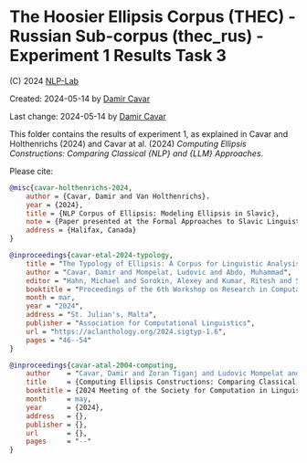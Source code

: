 # The Hoosier Ellipsis Corpus (THEC) - Russian Sub-corpus (thec_rus) - Experiment 1 Results Task 3

(C) 2024 [NLP-Lab](http://nlp-lab.org/)

Created: 2024-05-14 by [Damir Cavar]

Last change: 2024-05-14 by [Damir Cavar]

This folder contains the results of experiment 1, as explained in Cavar and Holthenrichs (2024) and Cavar at al. (2024) *Computing Ellipsis Constructions: Comparing Classical {NLP} and {LLM} Approaches*.



Please cite:

```bibtex
@misc{cavar-holthenrichs-2024,
    author = {Cavar, Damir and Van Holthenrichs}.
    year = {2024},
    title = {NLP Corpus of Ellipsis: Modeling Ellipsis in Slavic},
    note = {Paper presented at the Formal Approaches to Slavic Linguistics (FASL) 33},
    address = {Halifax, Canada}
}

@inproceedings{cavar-etal-2024-typology,
    title = "The Typology of Ellipsis: A Corpus for Linguistic Analysis and Machine Learning Applications",
    author = "Cavar, Damir and Mompelat, Ludovic and Abdo, Muhammad",
    editor = "Hahn, Michael and Sorokin, Alexey and Kumar, Ritesh and Shcherbakov, Andreas and Otmakhova, Yulia and Yang, Jinrui and Serikov, Oleg and Rani, Priya and Ponti, Edoardo M. and Murado{\u{g}}lu, Saliha and Gao, Rena and Cotterell, Ryan and Vylomova, Ekaterina",
    booktitle = "Proceedings of the 6th Workshop on Research in Computational Linguistic Typology and Multilingual NLP",
    month = mar,
    year = "2024",
    address = "St. Julian's, Malta",
    publisher = "Association for Computational Linguistics",
    url = "https://aclanthology.org/2024.sigtyp-1.6",
    pages = "46--54"
}

@inproceedings{cavar-atal-2004-computing,
    author    = "Cavar, Damir and Zoran Tiganj and Ludovic Mompelat and Billy Dickson",
    title     = {Computing Ellipsis Constructions: Comparing Classical {NLP} and {LLM} Approaches},
    booktitle = {2024 Meeting of the Society for Computation in Linguistics (SCiL)},
    month     = may,
    year      = {2024},
    address   = {},
    publisher = {},
    url       = {},
    pages     = "--"
}
```



[Damir Cavar]: http://damir.cavar.me/ "Damir Cavar"
[Hoosier Ellipsis Corpus]: https://nlp-lab.org/ellipsis/ "Hoosier Ellipsis Corpus"
[the Hoosier Ellipsis Corpus]: https://nlp-lab.org/ellipsis/ "the Hoosier Ellipsis Corpus"
[NLP-Lab]: https://nlp-lab.org/ "NLP-Lab"

